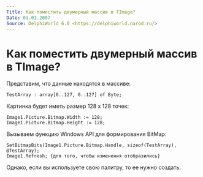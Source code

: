 ```yaml
---
Title: Как поместить двумерный массив в TImage?
Date: 01.01.2007
Source: DelphiWorld 6.0 <https://delphiworld.narod.ru/>
---
```



Как поместить двумерный массив в TImage?
========================================

Представим, что данные находятся в массиве:

    TestArray : array[0..127, 0..127] of Byte;

Картинка будет иметь размер 128 x 128 точек:

    Image1.Picture.Bitmap.Width := 128; 
    Image1.Picture.Bitmap.Height := 128; 

Вызываем функцию Windows API для формирования BitMap:

    SetBitmapBits(Image1.Picture.Bitmap.Handle, sizeof(TestArray), @TestArray); 
    Image1.Refresh; {для того, чтобы изменения отобразились}

Однако, если вы используете свою палитру, то ее нужно создать.



 

 
